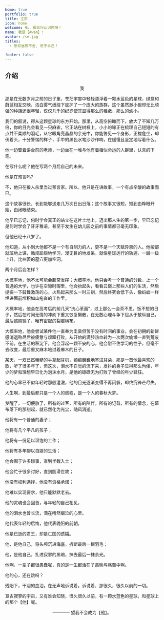 ```yaml
---
home: true
portfolio: true
title: 主页
icon: home
welcome: Hi，很高兴认识你呀！
name: 我是【Awan】!
avatar: /se.jpg
titles:
  - 愿你昼夜不舍, 忠于自己！

footer: false
---
```


## 介绍
<center>我</center>

那是在无数岁月之前的日子里，苍茫宇宙中轻轻漂浮着一颗水蓝色的星球，绿意和蔚蓝相互交映，洁白雾气缠绕下庇护了一个庞大的族群，这个虽然渺小但却无比顽强的种族还很年轻，仅仅几千的纪岁使其显得那么的稚嫩，那么的幼小。

我们的叙说，得从这颗星球的东方开始。那里，从高空俯瞰而下，放大了不知几万倍，你的目光会看见一只麻雀，它正站在树杈上，小小的喙正在梳理自己短短的有点并不柔顺的羽毛，从它眼角亮晶晶的余光中，你能瞥见一个身影，正襟危坐，却伏着头，十分警惕的样子，手中的黑色水笔沙沙作响，在缓慢且坚定地写着什么。

他一边瞥着讲台前的老师，一边坐在一堆与他有着相似命运的人群里，认真的下笔。

在写什么呢？他在写两个月后自己的未来。

他是在预言吗?

不，他只在狼人杀里当过预言家。所以，他只是在讲故事，一个有点辛酸的故事而已。

这个故事很长，长到能够送走几万次日出日落；这个故事又很短，短到由睁眼开始，由闭眼结束。

他早已忘记，何时学会真正的站立在这片土地上，迈出那人生的第一步，早已忘记是何时学会了牙牙稚语，甚至于发生在幼儿园之前的事情都已毫无印象。

但他已经十八岁了。

他知道，从小到大他都不是一个有自制力的人，更不是一个天赋异禀的人。他按部就班地上课，循规蹈矩地学习，漫无目的地发呆，就像星球运行的轨迹，一层一级上升，比枯萎的墓穴更加空洞。

两个月后会怎样？

大概率地，他不太可能会超常发挥；大概率地，他只会考一个普通的分数，上一个普通的大学，也许在空隙时暇里，他会抬起头，看看云巅上那些人们的生活，然后提振一下鼓舞激荡的心，火热起来那么一时三刻，然后终究会低下头，像蚂蚁一样埋进面前堆积如山拖沓的工作里。

大概率地，他会在高考后的前几天“洗心革面”，过上那么一会茶不思，饭不想的日子，然后在时间无情的冲刷下重又恢复懒散，在无数心理斗争下屈从于放纵自己，最后照照镜子，唯有密密的裂痕横布。

大概率地，他会尝试某件他一直奉为圭臬但苦于没有时间的事业，会在初期的新鲜感消退殆尽后被疲惫与烦躁打败，从开始的满腔热血转为一次两次偷懒一直到荒废不前。在生活的积淀下，他会浮起一颗不安的心，他会耐不住学习的性子，但毫不去改变，最后重又麻木地过着麻木的日子。

某天，一双已然粗糙的手拿起耳机，颤颤巍巍地塞进耳朵，那是一首他最喜欢的歌，听了很多年了，但这次，泪水不自觉的流下来，发抖的身子显得那么佝偻，年少的梦和理想早已化为泡沫水月，是他的碌碌无为打败了曾经的年少轻狂。

他的心早已不似年轻时那般澄澈，他的目光逐渐变得不再闪躲，却终究锋芒尽失。

人生啊，到最后都只是一个人的旅程，是一个人的春秋大梦。

梦醒了，一切便散了，所有的过客，所有的陪伴，所有的记载，所有的情念，在幕布落下的那刻起，就已然化为光尘，随风消逝。

他将有一个普通的妻子；

他将有几个平凡的孩子；

他将有一份足以温饱的工作；

他将有多年聊以自娱的生活；

他会囿于许多琐事，直到半截入土；

他会忙于很多讨好，直到圆滑世故；

他没有权利选择，他没有资格承诺；

他难以实现要求，他只能默默老去。

他的灵魂也会回首，与年轻的自己相见，

他的泪水也曾长流，滴在喟然缀泣的心里。

他代表年轻的后悔，他代表晚阳的前朝，

他是已逝的君王，却是亡国的遗孀。

他，是他自己，将头颅沉进海底，折断最后一根羽毛；

他，是他自己，扎进寂寥的黑暗，抹去最后一抹余光。

他啊，一辈子都很愚蠢呢，真的是一生都活在了愚昧与痛苦中啊。

他的心，还在跳吗？

残阳下，干涸的血泪，在无声地诉说着。诉说着，那很久，很久以前的一切。

亘古寂寥的宇宙，又有谁会知晓，很久很久以前，有一颗水蓝色的星球，和星球上的那个【他】呢。

<center>———— 望我不会成为【他】。</center>

　　

